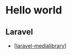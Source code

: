 # Hello world

## Laravel

- [[laravel-medialibrary]]

[//begin]: # "Autogenerated link references for markdown compatibility"
[laravel-medialibrary]: laravel-medialibrary "Review: Laravel Medialibrary"
[//end]: # "Autogenerated link references"
